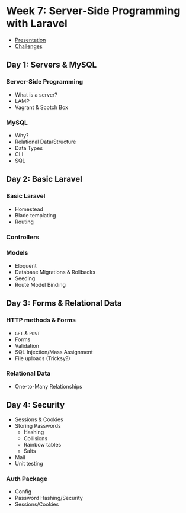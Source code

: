 # Week 7: Server-Side Programming with Laravel

- [Presentation](https://docs.google.com/presentation/d/1skAHzDLyDYkMJeRLq4Ha-DcgLnE4Yr8qpD5DLgIynIk)
- [Challenges](https://github.com/develop-me/bootcamp--week-07--laravel/tree/master/challenges)

## Day 1: Servers & MySQL

### Server-Side Programming
- What is a server?
- LAMP
- Vagrant & Scotch Box

### MySQL
- Why?
- Relational Data/Structure
- Data Types
- CLI
- SQL

## Day 2: Basic Laravel

### Basic Laravel
- Homestead
- Blade templating
- Routing

### Controllers

### Models
- Eloquent
- Database Migrations & Rollbacks
- Seeding
- Route Model Binding

## Day 3: Forms & Relational Data

### HTTP methods & Forms

- `GET` & `POST`
- Forms
- Validation
- SQL Injection/Mass Assignment
- File uploads (Tricksy?)

### Relational Data
- One-to-Many Relationships

## Day 4: Security
- Sessions & Cookies
- Storing Passwords
    - Hashing
    - Collisions
    - Rainbow tables
    - Salts
- Mail
- Unit testing

### Auth Package
- Config
- Password Hashing/Security
- Sessions/Cookies
